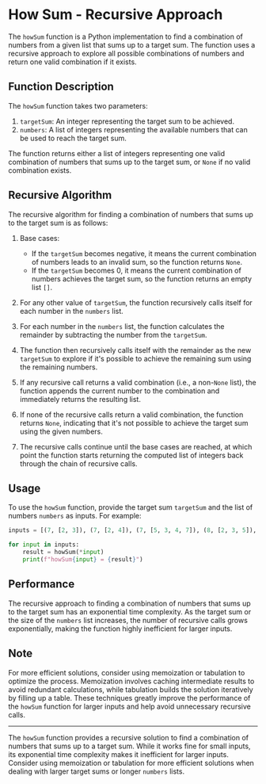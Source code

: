 # How Sum - Recursive Approach

The `howSum` function is a Python implementation to find a combination of numbers from a given list that sums up to a target sum. The function uses a recursive approach to explore all possible combinations of numbers and return one valid combination if it exists.

## Function Description

The `howSum` function takes two parameters:

1. `targetSum`: An integer representing the target sum to be achieved.
2. `numbers`: A list of integers representing the available numbers that can be used to reach the target sum.

The function returns either a list of integers representing one valid combination of numbers that sums up to the target sum, or `None` if no valid combination exists.

## Recursive Algorithm

The recursive algorithm for finding a combination of numbers that sums up to the target sum is as follows:

1. Base cases:
   - If the `targetSum` becomes negative, it means the current combination of numbers leads to an invalid sum, so the function returns `None`.
   - If the `targetSum` becomes 0, it means the current combination of numbers achieves the target sum, so the function returns an empty list `[]`.

2. For any other value of `targetSum`, the function recursively calls itself for each number in the `numbers` list.

3. For each number in the `numbers` list, the function calculates the remainder by subtracting the number from the `targetSum`.

4. The function then recursively calls itself with the remainder as the new `targetSum` to explore if it's possible to achieve the remaining sum using the remaining numbers.

5. If any recursive call returns a valid combination (i.e., a non-`None` list), the function appends the current number to the combination and immediately returns the resulting list.

6. If none of the recursive calls return a valid combination, the function returns `None`, indicating that it's not possible to achieve the target sum using the given numbers.

7. The recursive calls continue until the base cases are reached, at which point the function starts returning the computed list of integers back through the chain of recursive calls.

## Usage

To use the `howSum` function, provide the target sum `targetSum` and the list of numbers `numbers` as inputs. For example:

```python
inputs = [(7, [2, 3]), (7, [2, 4]), (7, [5, 3, 4, 7]), (8, [2, 3, 5]), (300, [7, 14])]

for input in inputs:
    result = howSum(*input)
    print(f"howSum{input} = {result}")
```

## Performance

The recursive approach to finding a combination of numbers that sums up to the target sum has an exponential time complexity. As the target sum or the size of the `numbers` list increases, the number of recursive calls grows exponentially, making the function highly inefficient for larger inputs.

## Note

For more efficient solutions, consider using memoization or tabulation to optimize the process. Memoization involves caching intermediate results to avoid redundant calculations, while tabulation builds the solution iteratively by filling up a table. These techniques greatly improve the performance of the `howSum` function for larger inputs and help avoid unnecessary recursive calls.

---

The `howSum` function provides a recursive solution to find a combination of numbers that sums up to a target sum. While it works fine for small inputs, its exponential time complexity makes it inefficient for larger inputs. Consider using memoization or tabulation for more efficient solutions when dealing with larger target sums or longer `numbers` lists.
